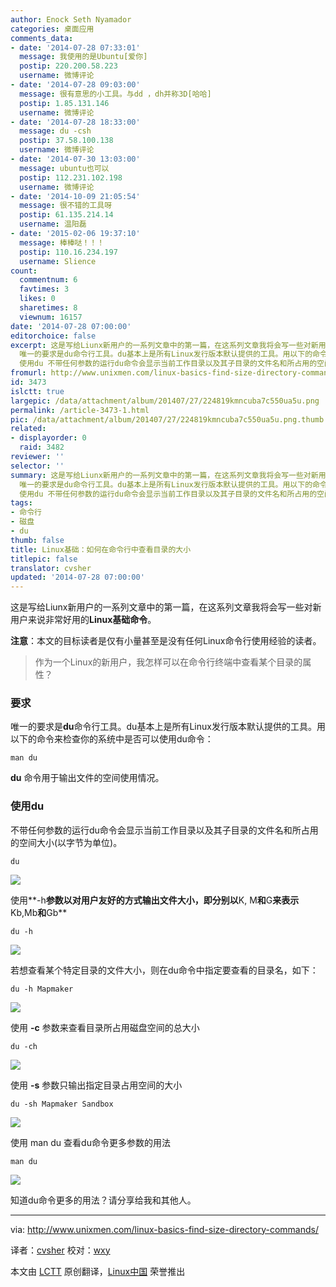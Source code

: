 ```yaml
---
author: Enock Seth Nyamador
categories: 桌面应用
comments_data:
- date: '2014-07-28 07:33:01'
  message: 我使用的是Ubuntu[爱你]
  postip: 220.200.58.223
  username: 微博评论
- date: '2014-07-28 09:03:00'
  message: 很有意思的小工具。与dd ，dh并称3D[哈哈]
  postip: 1.85.131.146
  username: 微博评论
- date: '2014-07-28 18:33:00'
  message: du -csh
  postip: 37.58.100.138
  username: 微博评论
- date: '2014-07-30 13:03:00'
  message: ubuntu也可以
  postip: 112.231.102.198
  username: 微博评论
- date: '2014-10-09 21:05:54'
  message: 很不错的工具呀
  postip: 61.135.214.14
  username: 温阳磊
- date: '2015-02-06 19:37:10'
  message: 棒棒哒！！！
  postip: 110.16.234.197
  username: Slience
count:
  commentnum: 6
  favtimes: 3
  likes: 0
  sharetimes: 8
  viewnum: 16157
date: '2014-07-28 07:00:00'
editorchoice: false
excerpt: 这是写给Liunx新用户的一系列文章中的第一篇，在这系列文章我将会写一些对新用户来说非常好用的Linux基础命令。 注意：本文的目标读者是仅有小量甚至是没有任何Linux命令行使用经验的读者。  作为一个Linux的新用户，我怎样可以在命令行终端中查看某个目录的属性？  要求
  唯一的要求是du命令行工具。du基本上是所有Linux发行版本默认提供的工具。用以下的命令来检查你的系统中是否可以使用du命令： man du  du 命令用于输出文件的空间使用情况。
  使用du 不带任何参数的运行du命令会显示当前工作目录以及其子目录的文件名和所占用的空间大
fromurl: http://www.unixmen.com/linux-basics-find-size-directory-commands/
id: 3473
islctt: true
largepic: /data/attachment/album/201407/27/224819kmncuba7c550ua5u.png
permalink: /article-3473-1.html
pic: /data/attachment/album/201407/27/224819kmncuba7c550ua5u.png.thumb.jpg
related:
- displayorder: 0
  raid: 3482
reviewer: ''
selector: ''
summary: 这是写给Liunx新用户的一系列文章中的第一篇，在这系列文章我将会写一些对新用户来说非常好用的Linux基础命令。 注意：本文的目标读者是仅有小量甚至是没有任何Linux命令行使用经验的读者。  作为一个Linux的新用户，我怎样可以在命令行终端中查看某个目录的属性？  要求
  唯一的要求是du命令行工具。du基本上是所有Linux发行版本默认提供的工具。用以下的命令来检查你的系统中是否可以使用du命令： man du  du 命令用于输出文件的空间使用情况。
  使用du 不带任何参数的运行du命令会显示当前工作目录以及其子目录的文件名和所占用的空间大
tags:
- 命令行
- 磁盘
- du
thumb: false
title: Linux基础：如何在命令行中查看目录的大小
titlepic: false
translator: cvsher
updated: '2014-07-28 07:00:00'
---
```


这是写给Liunx新用户的一系列文章中的第一篇，在这系列文章我将会写一些对新用户来说非常好用的**Linux基础命令**。


**注意**：本文的目标读者是仅有小量甚至是没有任何Linux命令行使用经验的读者。



> 
> 作为一个Linux的新用户，我怎样可以在命令行终端中查看某个目录的属性？
> 
> 
> 


### 要求


唯一的要求是**du**命令行工具。du基本上是所有Linux发行版本默认提供的工具。用以下的命令来检查你的系统中是否可以使用du命令：



```
man du

```

**du** 命令用于输出文件的空间使用情况。


### 使用du


不带任何参数的运行du命令会显示当前工作目录以及其子目录的文件名和所占用的空间大小(以字节为单位)。



```
du

```

![](/data/attachment/album/201407/27/224819kmncuba7c550ua5u.png)


使用**-h**参数以对用户友好的方式输出文件大小，即分别以**K, M**和**G**来表示**Kb,Mb**和**Gb**



```
du -h

```

![](/data/attachment/album/201407/27/224821gpcxussggazxkppi.png)


若想查看某个特定目录的文件大小，则在du命令中指定要查看的目录名，如下：



```
du -h Mapmaker

```

![](/data/attachment/album/201407/27/224827jfwq7a898gwxum8r.png)


使用 **-c** 参数来查看目录所占用磁盘空间的总大小



```
du -ch

```

![](/data/attachment/album/201407/27/224832hkvb69pt29ioatiz.png)


使用 **-s** 参数只输出指定目录占用空间的大小



```
du -sh Mapmaker Sandbox

```

![](/data/attachment/album/201407/27/224832hkvb69pt29ioatiz.png)


使用 man du 查看du命令更多参数的用法



```
man du

```

![](/data/attachment/album/201407/27/224842vhzhx4g74x4zoheg.png)


知道du命令更多的用法？请分享给我和其他人。




---


via: <http://www.unixmen.com/linux-basics-find-size-directory-commands/>


译者：[cvsher](https://github.com/cvsher) 校对：[wxy](https://github.com/wxy)


本文由 [LCTT](https://github.com/LCTT/TranslateProject) 原创翻译，[Linux中国](http://linux.cn/) 荣誉推出